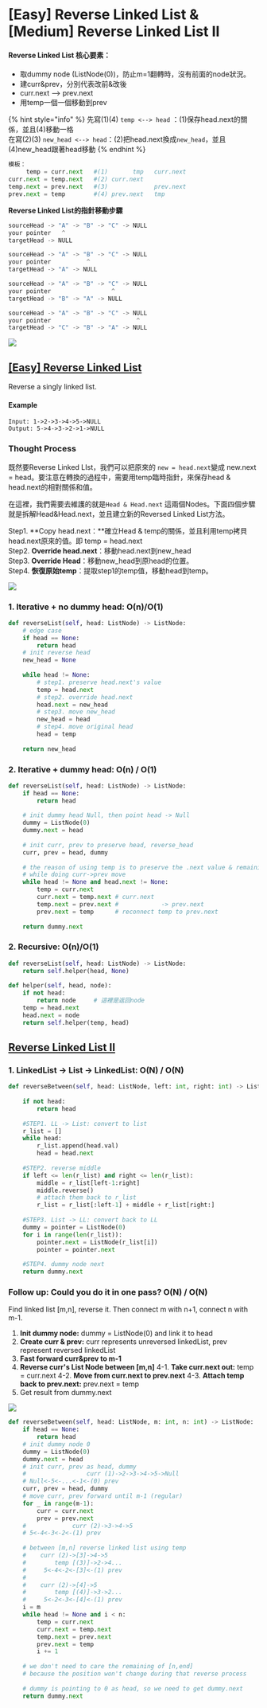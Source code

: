 # \[Easy\] Reverse Linked List & \[Medium\] Reverse Linked List II

#### Reverse Linked List 核心要素：

* 取dummy node \(ListNode\(0\)\)，防止m=1翻轉時，沒有前面的node狀況。
* 建curr&prev，分別代表改前&改後
* curr.next --&gt; prev.next
* 用temp一個一個移動到prev

{% hint style="info" %}
先寫\(1\)\(4\) `temp <--> head`       ：\(1\)保存head.next的關係，並且\(4\)移動一格  
在寫\(2\)\(3\) `new_head <--> head`：\(2\)把head.next換成`new_head`，並且\(4\)new\_head跟著head移動
{% endhint %}

```python
模板：
     temp = curr.next   #(1)       tmp   curr.next
curr.next = temp.next   #(2) curr.next
temp.next = prev.next   #(3)             prev.next
prev.next = temp        #(4) prev.next   tmp
```

**Reverse Linked List的指針移動步驟**

```python
sourceHead -> "A" -> "B" -> "C" -> NULL
your pointer   ^
targetHead -> NULL

sourceHead -> "A" -> "B" -> "C" -> NULL
your pointer          ^
targetHead -> "A" -> NULL

sourceHead -> "A" -> "B" -> "C" -> NULL
your pointer                 ^
targetHead -> "B" -> "A" -> NULL

sourceHead -> "A" -> "B" -> "C" -> NULL
your pointer                        ^
targetHead -> "C" -> "B" -> "A" -> NULL
```

![](../../.gitbook/assets/reversedlinkedlist.jpg)

## [\[Easy\] Reverse Linked List](https://leetcode.com/problems/reverse-linked-list/)

Reverse a singly linked list.

#### Example

```text
Input: 1->2->3->4->5->NULL
Output: 5->4->3->2->1->NULL
```

### Thought Process

既然要Reverse Linked LIst，我們可以把原來的 `new = head.next`變成 new.next = head。要注意在轉換的過程中，需要用temp臨時指針，來保存head & head.next的相對關係和值。

在這裡，我們需要去維護的就是`Head & Head.next` 這兩個Nodes。下面四個步驟就是拆解Head&Head.next，並且建立新的Reversed Linked List方法。

Step1. **Copy head.next：**確立Head & temp的關係，並且利用temp拷貝head.next原來的值。即 temp = head.next  
Step2. **Override head.next**：移動head.next到new\_head  
Step3. **Override Head**：移動new\_head到原head的位置。  
Step4. **恢復原始temp**：提取step1的temp值，移動head到temp。 

![](../../.gitbook/assets/reverselinkedlist.jpg)

### 1. Iterative + no dummy head: O\(n\)/O\(1\)

```python
def reverseList(self, head: ListNode) -> ListNode:
    # edge case
    if head == None:
        return head
    # init reverse head
    new_head = None
    
    while head != None:
        # step1. preserve head.next's value
        temp = head.next
        # step2. override head.next
        head.next = new_head
        # step3. move new_head
        new_head = head
        # step4. move original head
        head = temp
    
    return new_head
```

### 2. Iterative + dummy head: O\(n\) / O\(1\)

```python
def reverseList(self, head: ListNode) -> ListNode:
    if head == None:
        return head
    
    # init dummy head Null, then point head -> Null
    dummy = ListNode(0)
    dummy.next = head
    
    # init curr, prev to preserve head, reverse_head
    curr, prev = head, dummy
    
    # the reason of using temp is to preserve the .next value & remaining pieces
    # while doing curr->prev move 
    while head != None and head.next != None:
        temp = curr.next
        curr.next = temp.next # curr.next
        temp.next = prev.next #            -> prev.next
        prev.next = temp      # reconnect temp to prev.next
    
    return dummy.next
```

### 2. Recursive: O\(n\)/O\(1\)

```python
def reverseList(self, head: ListNode) -> ListNode:
    return self.helper(head, None)
    
def helper(self, head, node):
    if not head:
        return node     # 這裡是返回node
    temp = head.next
    head.next = node
    return self.helper(temp, head)
```

## [Reverse Linked List II](https://leetcode.com/problems/reverse-linked-list-ii/) 

### 1. LinkedList -&gt; List -&gt; LinkedList: O\(N\) / O\(N\)

```python
def reverseBetween(self, head: ListNode, left: int, right: int) -> ListNode:
    
    if not head:
        return head
    
    #STEP1. LL -> List: convert to list
    r_list = []
    while head:
        r_list.append(head.val)
        head = head.next
    
    #STEP2. reverse middle
    if left <= len(r_list) and right <= len(r_list): 
        middle = r_list[left-1:right]
        middle.reverse()
        # attach them back to r_list
        r_list = r_list[:left-1] + middle + r_list[right:]      
            
    #STEP3. List -> LL: convert back to LL
    dummy = pointer = ListNode(0)
    for i in range(len(r_list)):
        pointer.next = ListNode(r_list[i])
        pointer = pointer.next
    
    #STEP4. dummy node next
    return dummy.next
```

### **Follow up:** Could you do it in one pass?    O\(N\) / O\(N\)

Find linked list \[m,n\], reverse it. Then connect m with n+1, connect n with m-1.

1. **Init dummy node:** dummy = ListNode\(0\) and link it to head
2. **Create curr & prev:** curr represents unreversed linkedList, prev represent reversed linkedList
3. **Fast forward curr&prev to m-1**
4. **Reverse curr's List Node between \[m,n\]** 4-1. **Take curr.next out:** temp = curr.next 4-2. **Move from curr.next to prev.next** 4-3. **Attach temp back to prev.next:** prev.next = temp
5. Get result from dummy.next

![](../../.gitbook/assets/reverselinkedlist_ii.jpg)

```python
def reverseBetween(self, head: ListNode, m: int, n: int) -> ListNode:
    if head == None:
        return head
    # init dummy node 0
    dummy = ListNode(0)
    dummy.next = head
    # init curr, prev as head, dummy
    #                 curr (1)->2->3->4->5->Null
    # Null<-5<-...<-1<-(0) prev
    curr, prev = head, dummy
    # move curr, prev forward until m-1 (regular)
    for _ in range(m-1):
        curr = curr.next
        prev = prev.next
    #             curr (2)->3->4->5
    # 5<-4<-3<-2<-(1) prev
    
    # between [m,n] reverse linked list using temp
    #    curr (2)->[3]->4->5
    #        temp [(3)]->2->4...
    #     5<-4<-2<-[3]<-(1) prev  
    #
    #    curr (2)->[4]->5
    #        temp [(4)]->3->2...
    #     5<-2<-3<-[4]<-(1) prev
    i = m
    while head != None and i < n:
        temp = curr.next
        curr.next = temp.next
        temp.next = prev.next
        prev.next = temp
        i += 1
    
    # we don't need to care the remaining of [n,end] 
    # because the position won't change during that reverse process
    
    # dummy is pointing to 0 as head, so we need to get dummy.next
    return dummy.next
    
```

